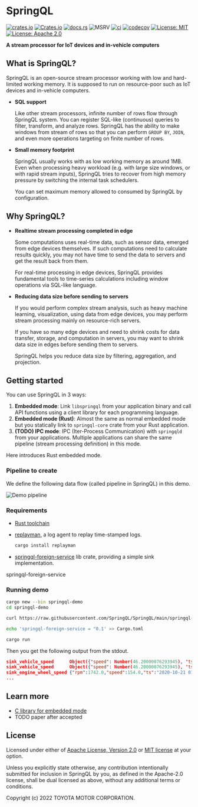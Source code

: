 # SpringQL

[![crates.io](https://img.shields.io/crates/v/springql-core.svg)](https://crates.io/crates/springql-core)
[![Crates.io](https://img.shields.io/crates/d/springql-core?label=cargo%20installs)](https://crates.io/crates/springql-core)
[![docs.rs](https://img.shields.io/badge/API%20doc-docs.rs-blueviolet)](https://docs.rs/springql-core)
![MSRV](https://img.shields.io/badge/rustc-1.56+-lightgray.svg)
[![ci](https://github.com/SpringQL/SpringQL/actions/workflows/ci.yml/badge.svg?branch=main&event=push)](https://github.com/SpringQL/SpringQL/actions/workflows/ci.yml)
[![codecov](https://codecov.io/gh/SpringQL/SpringQL/branch/main/graph/badge.svg?token=XI0IR5QVU3)](https://codecov.io/gh/laysakura/springql-core)
[![License: MIT](https://img.shields.io/badge/license-MIT-blue.svg)](https://github.com/laysakura/springql-core/blob/master/LICENSE-MIT)
[![License: Apache 2.0](https://img.shields.io/badge/license-Apache_2.0-blue.svg)](https://github.com/laysakura/springql-core/blob/master/LICENSE-APACHE)

**A stream processor for IoT devices and in-vehicle computers**

## What is SpringQL?

SpringQL is an open-source stream processor working with low and hard-limited working memory. It is supposed to run on resource-poor such as IoT devices and in-vehicle computers.

- **SQL support**

  Like other stream processors, infinite number of rows flow through SpringQL system. You can register SQL-like (continuous) queries to filter, transform, and analyze rows.
  SpringQL has the ability to make windows from stream of rows so that you can perform `GROUP BY`, `JOIN`, and even more operations targeting on finite number of rows.

- **Small memory footprint**

  SpringQL usually works with as low working memory as around 1MB.
  Even when processing heavy workload (e.g. with large size windows, or with rapid stream inputs), SpringQL tries to recover from high memory pressure by switching the internal task schedulers.

  You can set maximum memory allowed to consumed by SpringQL by configuration.

## Why SpringQL?

- **Realtime stream processing completed in edge**

  Some computations uses real-time data, such as sensor data, emerged from edge devices themselves.
  If such computations need to calculate results quickly, you may not have time to send the data to servers and get the result back from them.

  For real-time processing in edge devices, SpringQL provides fundamental tools to time-series calculations including window operations via SQL-like language.

- **Reducing data size before sending to servers**

  If you would perform complex stream analysis, such as heavy machine learning, visualization, using data from edge devices, you may perform stream processing mainly on resource-rich servers.

  If you have so many edge devices and need to shrink costs for data transfer, storage, and computation in servers, you may want to shrink data size in edges before sending them to servers.

  SpringQL helps you reduce data size by filtering, aggregation, and projection.

## Getting started

You can use SpringQL in 3 ways:

1. **Embedded mode**: Link `libspringql` from your application binary and call API functions using a client library for each programming language.
2. **Embedded mode (Rust)**: Almost the same as normal embedded mode but you statically link to `springql-core` crate from your Rust application.
3. **(TODO) IPC mode**: IPC (Iter-Process Communication) with `springqld` from your applications. Multiple applications can share the same pipeline (stream processing definition) in this mode.

Here introduces Rust embedded mode.

### Pipeline to create

We define the following data flow (called pipeline in SpringQL) in this demo.

![Demo pipeline](https://raw.githubusercontent.com/SpringQL/SpringQL.github.io/main/static/img/demo-pipeline.svg)

### Requirements

- [Rust toolchain](https://rustup.rs/)
- [replayman](https://github.com/SpringQL/replayman), a log agent to replay time-stamped logs.

    ```bash
    cargo install replayman
    ```

- [springql-foreign-service](https://crates.io/crates/springql-foreign-service) lib crate, providing a simple sink implementation.

springql-foreign-service

### Running demo

```bash
cargo new --bin springql-demo
cd springql-demo

curl https://raw.githubusercontent.com/SpringQL/SpringQL/main/springql-core/examples/demo_pipeline.rs -O src/main.rs

echo 'springql-foreign-service = "0.1' >> Cargo.toml

cargo run
```

Then you get the following output from the stdout.

```json
sink_vehicle_speed      Object({"speed": Number(46.20000076293945), "ts": String("2020-10-21 01:37:56.000000000")})
sink_vehicle_speed      Object({"speed": Number(46.20000076293945), "ts": String("2020-10-21 01:37:56.100000000")})
sink_engine_wheel_speed {"rpm":1742.0,"speed":154.0,"ts":"2020-10-21 01:37:56.000000000"}
...
```

## Learn more

- [C library for embedded mode](https://github.com/SpringQL/SpringQL-client-c)
- TODO paper after accepted

## License

Licensed under either of [Apache License, Version 2.0](LICENSE-APACHE) or [MIT license](LICENSE-MIT) at your option.

Unless you explicitly state otherwise, any contribution intentionally submitted
for inclusion in SpringQL by you, as defined in the Apache-2.0 license, shall be
dual licensed as above, without any additional terms or conditions.

Copyright (c) 2022 TOYOTA MOTOR CORPORATION.
